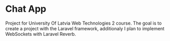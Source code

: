 # Chat App
Project for University Of Latvia Web Technologies 2 course. The goal is to create a project with the Laravel framework, additionaly I plan to implement WebSockets with Laravel Reverb.